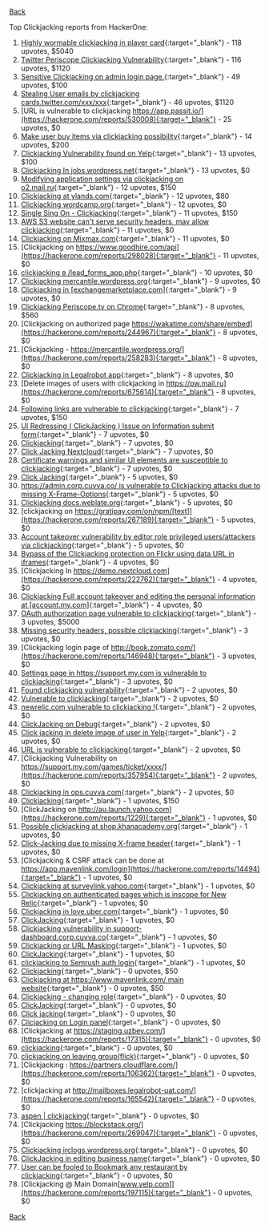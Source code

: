 [Back](../README.md)

Top Clickjacking reports from HackerOne:

1. [Highly wormable clickjacking in player card](https://hackerone.com/reports/85624){:target="_blank"} - 118 upvotes, $5040
2. [Twitter Periscope Clickjacking Vulnerability](https://hackerone.com/reports/591432){:target="_blank"} - 116 upvotes, $1120
3. [Sensitive Clickjacking on admin login page.](https://hackerone.com/reports/389145){:target="_blank"} - 49 upvotes, $100
4. [Stealing User emails by clickjacking cards.twitter.com/xxx/xxx](https://hackerone.com/reports/154963){:target="_blank"} - 46 upvotes, $1120
5. [URL is vulnerable to clickjacking https://app.passit.io/](https://hackerone.com/reports/530008){:target="_blank"} - 25 upvotes, $0
6. [Make user buy items via clickjacking possibility](https://hackerone.com/reports/471967){:target="_blank"} - 14 upvotes, $200
7. [Clickjacking Vulnerability found on Yelp](https://hackerone.com/reports/214087){:target="_blank"} - 13 upvotes, $100
8. [Clickjacking In jobs.wordpress.net](https://hackerone.com/reports/223024){:target="_blank"} - 13 upvotes, $0
9. [Modifying application settings via clickjacking on o2.mail.ru](https://hackerone.com/reports/355774){:target="_blank"} - 12 upvotes, $150
10. [Clickjacking at ylands.com](https://hackerone.com/reports/405342){:target="_blank"} - 12 upvotes, $80
11. [Clickjacking wordcamp.org](https://hackerone.com/reports/230581){:target="_blank"} - 12 upvotes, $0
12. [Single Sing On - Clickjacking](https://hackerone.com/reports/299009){:target="_blank"} - 11 upvotes, $150
13. [AWS S3 website can't serve security headers, may allow clickjacking](https://hackerone.com/reports/149572){:target="_blank"} - 11 upvotes, $0
14. [Clickjacking on Mixmax.com](https://hackerone.com/reports/234713){:target="_blank"} - 11 upvotes, $0
15. [Clickjacking on https://www.goodhire.com/api](https://hackerone.com/reports/298028){:target="_blank"} - 11 upvotes, $0
16. [clickjacking в /lead_forms_app.php](https://hackerone.com/reports/294334){:target="_blank"} - 10 upvotes, $0
17. [Clickjacking mercantile.wordpress.org](https://hackerone.com/reports/264125){:target="_blank"} - 9 upvotes, $0
18. [Clickjacking in [exchangemarketplace.com]](https://hackerone.com/reports/658217){:target="_blank"} - 9 upvotes, $0
19. [Clickjacking Periscope.tv on Chrome](https://hackerone.com/reports/198622){:target="_blank"} - 8 upvotes, $560
20. [Clickjacking on authorized page https://wakatime.com/share/embed](https://hackerone.com/reports/244967){:target="_blank"} - 8 upvotes, $0
21. [Clickjacking - https://mercantile.wordpress.org/](https://hackerone.com/reports/258283){:target="_blank"} - 8 upvotes, $0
22. [Clickjacking in Legalrobot app](https://hackerone.com/reports/270454){:target="_blank"} - 8 upvotes, $0
23. [Delete images of users with clickjacking in https://pw.mail.ru](https://hackerone.com/reports/675614){:target="_blank"} - 8 upvotes, $0
24. [Following links are vulnerable to clickjacking](https://hackerone.com/reports/289246){:target="_blank"} - 7 upvotes, $150
25. [UI Redressing ( ClickJacking ) Issue on Information submit form](https://hackerone.com/reports/163753){:target="_blank"} - 7 upvotes, $0
26. [Clickjacking](https://hackerone.com/reports/200419){:target="_blank"} - 7 upvotes, $0
27. [Click Jacking Nextcloud](https://hackerone.com/reports/347782){:target="_blank"} - 7 upvotes, $0
28. [Certificate warnings and similar UI elements are susceptible to clickjacking](https://hackerone.com/reports/463695){:target="_blank"} - 7 upvotes, $0
29. [Click Jacking](https://hackerone.com/reports/163888){:target="_blank"} - 5 upvotes, $0
30. [https://admin.corp.cuvva.co/ is vulnerable to Clickjacking attacks due to missing X-Frame-Options](https://hackerone.com/reports/231434){:target="_blank"} - 5 upvotes, $0
31. [Clickjacking docs.weblate.org](https://hackerone.com/reports/223391){:target="_blank"} - 5 upvotes, $0
32. [clickjacking on https://gratipay.com/on/npm/[text]](https://hackerone.com/reports/267189){:target="_blank"} - 5 upvotes, $0
33. [Account takeover vulnerability by editor role privileged users/attackers via clickjacking](https://hackerone.com/reports/388254){:target="_blank"} - 5 upvotes, $0
34. [Bypass of the Clickjacking protection on Flickr using data URL in iframes](https://hackerone.com/reports/7264){:target="_blank"} - 4 upvotes, $0
35. [Clickjacking In https://demo.nextcloud.com](https://hackerone.com/reports/222762){:target="_blank"} - 4 upvotes, $0
36. [Clickjacking Full account takeover and editing the personal information at [account.my.com]](https://hackerone.com/reports/261652){:target="_blank"} - 4 upvotes, $0
37. [OAuth authorization page vulnerable to clickjacking](https://hackerone.com/reports/65825){:target="_blank"} - 3 upvotes, $5000
38. [Missing security headers, possible clickjacking](https://hackerone.com/reports/64645){:target="_blank"} - 3 upvotes, $0
39. [Clickjacking login page of http://book.zomato.com/](https://hackerone.com/reports/146948){:target="_blank"} - 3 upvotes, $0
40. [Settings page in https://support.my.com is vulnerable to clickjacking](https://hackerone.com/reports/667400){:target="_blank"} - 3 upvotes, $0
41. [Found clickjacking vulnerability](https://hackerone.com/reports/119828){:target="_blank"} - 2 upvotes, $0
42. [Vulnerable to clickjacking](https://hackerone.com/reports/123782){:target="_blank"} - 2 upvotes, $0
43. [newrelic.com vulnerable to clickjacking !](https://hackerone.com/reports/123126){:target="_blank"} - 2 upvotes, $0
44. [ClickJacking on Debug](https://hackerone.com/reports/225555){:target="_blank"} - 2 upvotes, $0
45. [Click jacking in delete image of user in Yelp](https://hackerone.com/reports/201848){:target="_blank"} - 2 upvotes, $0
46. [URL is vulnerable to clickjacking](https://hackerone.com/reports/337219){:target="_blank"} - 2 upvotes, $0
47. [Clickjacking Vulnerability on https://support.my.com/games/ticket/xxxx/](https://hackerone.com/reports/357954){:target="_blank"} - 2 upvotes, $0
48. [Clickjacking in ops.cuvva.com](https://hackerone.com/reports/583624){:target="_blank"} - 2 upvotes, $0
49. [Clickjacking](https://hackerone.com/reports/8724){:target="_blank"} - 1 upvotes, $150
50. [ClickJacking on http://au.launch.yahoo.com](https://hackerone.com/reports/1229){:target="_blank"} - 1 upvotes, $0
51. [Possible clickjacking at shop.khanacademy.org](https://hackerone.com/reports/6370){:target="_blank"} - 1 upvotes, $0
52. [Click-Jacking due to missing X-frame header](https://hackerone.com/reports/17664){:target="_blank"} - 1 upvotes, $0
53. [Clickjacking & CSRF attack can be done at https://app.mavenlink.com/login](https://hackerone.com/reports/14494){:target="_blank"} - 1 upvotes, $0
54. [Clickjacking at surveylink.yahoo.com](https://hackerone.com/reports/3578){:target="_blank"} - 1 upvotes, $0
55. [Clickjacking on authenticated pages which is inscope for New Relic](https://hackerone.com/reports/128645){:target="_blank"} - 1 upvotes, $0
56. [Clickjacking in love.uber.com](https://hackerone.com/reports/137152){:target="_blank"} - 1 upvotes, $0
57. [ClickJacking](https://hackerone.com/reports/183127){:target="_blank"} - 1 upvotes, $0
58. [Clickjacking vulnerability in support-dashboard.corp.cuvva.co](https://hackerone.com/reports/231694){:target="_blank"} - 1 upvotes, $0
59. [Clickjacking or URL Masking](https://hackerone.com/reports/204198){:target="_blank"} - 1 upvotes, $0
60. [ClickJacking](https://hackerone.com/reports/179839){:target="_blank"} - 1 upvotes, $0
61. [clickjacking to Semrush auth login](https://hackerone.com/reports/318295){:target="_blank"} - 1 upvotes, $0
62. [Clickjacking](https://hackerone.com/reports/21110){:target="_blank"} - 0 upvotes, $50
63. [Clickjacking at https://www.mavenlink.com/ main website](https://hackerone.com/reports/14631){:target="_blank"} - 0 upvotes, $50
64. [Clickjacking - changing role](https://hackerone.com/reports/7924){:target="_blank"} - 0 upvotes, $0
65. [ClickJacking](https://hackerone.com/reports/7862){:target="_blank"} - 0 upvotes, $0
66. [Click jacking](https://hackerone.com/reports/13550){:target="_blank"} - 0 upvotes, $0
67. [Clicjacking on Login panel](https://hackerone.com/reports/8459){:target="_blank"} - 0 upvotes, $0
68. [Clickjacking at https://staging.uzbey.com/](https://hackerone.com/reports/17315){:target="_blank"} - 0 upvotes, $0
69. [clickjacking](https://hackerone.com/reports/1207){:target="_blank"} - 0 upvotes, $0
70. [clickjacking on leaving group(flick)](https://hackerone.com/reports/7745){:target="_blank"} - 0 upvotes, $0
71. [Clickjacking : https://partners.cloudflare.com/](https://hackerone.com/reports/106362){:target="_blank"} - 0 upvotes, $0
72. [clickjacking at http://mailboxes.legalrobot-uat.com/](https://hackerone.com/reports/165542){:target="_blank"} - 0 upvotes, $0
73. [aspen | clickjacking](https://hackerone.com/reports/272387){:target="_blank"} - 0 upvotes, $0
74. [Clickjacking https://blockstack.org/](https://hackerone.com/reports/269047){:target="_blank"} - 0 upvotes, $0
75. [Clickjacking irclogs.wordpress.org](https://hackerone.com/reports/267075){:target="_blank"} - 0 upvotes, $0
76. [ClickJacking in editing business name](https://hackerone.com/reports/227837){:target="_blank"} - 0 upvotes, $0
77. [User can be fooled to Bookmark any restaurant by clickjacking](https://hackerone.com/reports/228295){:target="_blank"} - 0 upvotes, $0
78. [Clickjacking @ Main Domain[www.yelp.com]](https://hackerone.com/reports/197115){:target="_blank"} - 0 upvotes, $0


[Back](../README.md)